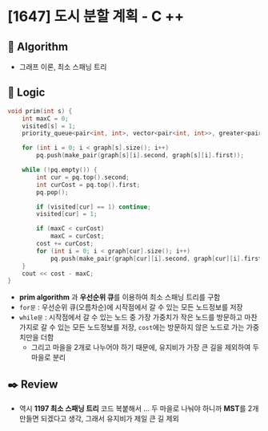 # [1647] 도시 분할 계획 - C ++

## :pushpin: **Algorithm**

- 그래프 이론, 최소 스패닝 트리


## :round_pushpin: **Logic**

```c++
void prim(int s) {
	int maxC = 0;
	visited[s] = 1;
	priority_queue<pair<int, int>, vector<pair<int, int>>, greater<pair<int, int>>> pq;

	for (int i = 0; i < graph[s].size(); i++)
		pq.push(make_pair(graph[s][i].second, graph[s][i].first));

	while (!pq.empty()) {
		int cur = pq.top().second;
		int curCost = pq.top().first;
		pq.pop();

		if (visited[cur] == 1) continue;
		visited[cur] = 1;

		if (maxC < curCost)
			maxC = curCost;
		cost += curCost;
		for (int i = 0; i < graph[cur].size(); i++)
			pq.push(make_pair(graph[cur][i].second, graph[cur][i].first));
	}
	cout << cost - maxC;
}
```

- **prim algorithm** 과 **우선순위 큐**를 이용하여 최소 스패닝 트리를 구함
- `for문` : 우선순위 큐(오름차순)에 시작점에서 갈 수 있는 모든 노드정보를 저장
- `while문` : 시작점에서 갈 수 있는 노드 중 가장 가중치가 작은 노드를 방문하고 마찬가지로 갈 수 있는 모든 노드정보를 저장, `cost`에는 방문하지 않은 노드로 가는 가중치만을 더함
  - 그리고 마을을 2개로 나누어야 하기 때문에, 유지비가 가장 큰 길을 제외하여 두 마을로 분리

## :black_nib: **Review**

- 역시 **1197 최소 스패닝 트리** 코드 복붙해서 ... 두 마을로 나눠야 하니까 **MST**를 2개 만들면 되겠다고 생각, 그래서 유지비가 제일 큰 길 제외